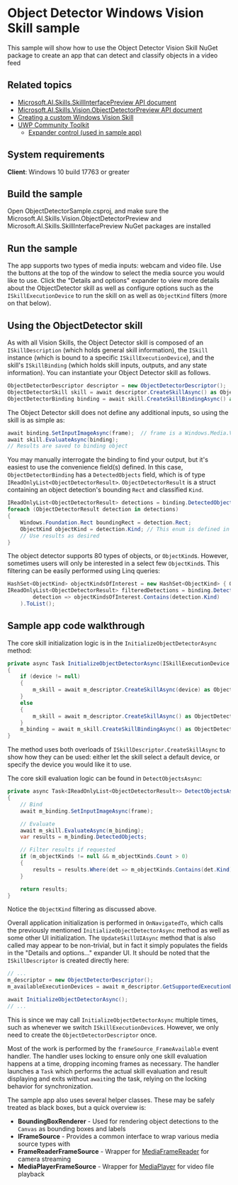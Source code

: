 # Object Detector Windows Vision Skill sample

This sample will show how to use the Object Detector Vision Skill NuGet package to create an app that can detect and classify objects in a video feed

## Related topics

- [Microsoft.AI.Skills.SkillInterfacePreview API document](../../doc/Microsoft.AI.Skills.SkillInterfacePreview.md)
- [Microsoft.AI.Skills.Vision.ObjectDetectorPreview API document](../../doc/Microsoft.AI.Skills.Vision.ObjectDetectorPreview.md)
- [Creating a custom Windows Vision Skill](../SentimentAnalyzerCustomSkill)
- [UWP Community Toolkit](https://docs.microsoft.com/en-us/windows/communitytoolkit/)
  - [Expander control (used in sample app)](https://docs.microsoft.com/en-us/windows/communitytoolkit/controls/expander)

## System requirements

**Client**: Windows 10 build 17763 or greater

## Build the sample

Open ObjectDetectorSample.csproj, and make sure the Microsoft.AI.Skills.Vision.ObjectDetectorPreview and Microsoft.AI.Skills.SkillInterfacePreview NuGet packages are installed

## Run the sample

The app supports two types of media inputs: webcam and video file. Use the buttons at the top of the window to select the media source you would like to use. Click the "Details and options" expander to view more details about the ObjectDetector skill as well as configure options such as the `ISkillExecutionDevice` to run the skill on as well as `ObjectKind` filters (more on that below).

## Using the ObjectDetector skill

As with all Vision Skills, the Object Detector skill is composed of an `ISkillDescription` (which holds general skill information), the `ISkill` instance (which is bound to a specific `ISkillExecutionDevice`), and the skill's `ISkillBinding` (which holds skill inputs, outputs, and any state information). You can instantiate your Object Detector skill as follows.

```csharp
ObjectDetectorDescriptor descriptor = new ObjectDetectorDescriptor();
ObjectDetectorSkill skill = await descriptor.CreateSkillAsync() as ObjectDetectorSkill; // If you don't specify an ISkillExecutionDevice, a default will be automatically selected
ObjectDetectorBinding binding = await skill.CreateSkillBindingAsync() as ObjectDetectorBinding;
```

The Object Detector skill does not define any additional inputs, so using the skill is as simple as:

```csharp
await binding.SetInputImageAsync(frame);  // frame is a Windows.Media.VideoFrame
await skill.EvaluateAsync(binding);
// Results are saved to binding object
```

You may manually interrogate the binding to find your output, but it's easiest to use the convenience field(s) defined. In this case, `ObjectDetectorBinding` has a `DetectedObjects` field, which is of type `IReadOnlyList<ObjectDetectorResult>`. `ObjectDetectorResult` is a struct containing an object detection's bounding `Rect` and classified `Kind`.

```csharp
IReadOnlyList<ObjectDetectorResult> detections = binding.DetectedObjects;
foreach (ObjectDetectorResult detection in detections)
{
    Windows.Foundation.Rect boundingRect = detection.Rect;
    ObjectKind objectKind = detection.Kind; // This enum is defined in the ObjectDetectorPreview namespace
    // Use results as desired
}
```

The object detector supports 80 types of objects, or `ObjectKind`s. However, sometimes users will only be interested in a select few `ObjectKind`s. This filtering can be easily performed using Linq queries:

```csharp
HashSet<ObjectKind> objectKindsOfInterest = new HashSet<ObjectKind> { ObjectKind.Person };
IReadOnlyList<ObjectDetectorResult> filteredDetections = binding.DetectedObjects.Where(
        detection => objectKindsOfInterest.Contains(detection.Kind)
    ).ToList();
```

## Sample app code walkthrough

The core skill initialization logic is in the `InitializeObjectDetectorAsync` method:

```csharp
private async Task InitializeObjectDetectorAsync(ISkillExecutionDevice device = null)
{
    if (device != null)
    {
        m_skill = await m_descriptor.CreateSkillAsync(device) as ObjectDetectorSkill;
    }
    else
    {
        m_skill = await m_descriptor.CreateSkillAsync() as ObjectDetectorSkill;
    }
    m_binding = await m_skill.CreateSkillBindingAsync() as ObjectDetectorBinding;
}
```

The method uses both overloads of `ISkillDescriptor.CreateSkillAsync` to show how they can be used: either let the skill select a default device, or specify the device you would like it to use.

The core skill evaluation logic can be found in `DetectObjectsAsync`:

```csharp
private async Task<IReadOnlyList<ObjectDetectorResult>> DetectObjectsAsync(VideoFrame frame)
{
    // Bind
    await m_binding.SetInputImageAsync(frame);

    // Evaluate
    await m_skill.EvaluateAsync(m_binding);
    var results = m_binding.DetectedObjects;

    // Filter results if requested
    if (m_objectKinds != null && m_objectKinds.Count > 0)
    {
        results = results.Where(det => m_objectKinds.Contains(det.Kind)).ToList();
    }

    return results;
}
```

Notice the `ObjectKind` filtering as discussed above.

Overall application initialization is performed in `OnNavigatedTo`, which calls the previously mentioned `InitializeObjectDetectorAsync` method as well as some other UI initialization. The `UpdateSkillUIAsync` method that is also called may appear to be non-trivial, but in fact it simply populates the fields in the "Details and options..." expander UI. It should be noted that the `ISkillDescriptor` is created directly here:

```csharp
// ...
m_descriptor = new ObjectDetectorDescriptor();
m_availableExecutionDevices = await m_descriptor.GetSupportedExecutionDevicesAsync();

await InitializeObjectDetectorAsync();
// ...
```

This is since we may call `InitializeObjectDetectorAsync` multiple times, such as whenever we switch `ISkillExecutionDevice`s. However, we only need to create the `ObjectDetectorDescriptor` once.

Most of the work is performed by the `frameSource_FrameAvailable` event handler. The handler uses locking to ensure only one skill evaluation happens at a time, dropping incoming frames as necessary. The handler launches a `Task` which performs the actual skill evaluation and result displaying and exits without `await`ing the task, relying on the locking behavior for synchronization.

The sample app also uses several helper classes. These may be safely treated as black boxes, but a quick overview is:

- **BoundingBoxRenderer** - Used for rendering object detections to the `Canvas` as bounding boxes and labels
- **IFrameSource** - Provides a common interface to wrap various media source types with
- **FrameReaderFrameSource** - Wrapper for [MediaFrameReader](https://docs.microsoft.com/en-us/uwp/api/Windows.Media.Capture.Frames.MediaFrameReader) for camera streaming
- **MediaPlayerFrameSource** - Wrapper for [MediaPlayer](https://docs.microsoft.com/en-us/uwp/api/Windows.Media.Playback.MediaPlayer) for video file playback